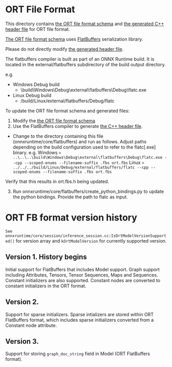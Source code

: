 # ORT File Format
This directory contains [the ORT file format schema](ort.fbs) and [the generated C++ header file](ort.fbs.h) for ORT file format.

[The ORT file format schema](ort.fbs) uses [FlatBuffers](https://github.com/google/flatbuffers) serialization library.

Please do not directly modify [the generated header file](ort.fbs.h).

The flatbuffers compiler is built as part of an ONNX Runtime build. It is located in the external/flatbuffers subdirectory of the build output directory. 

e.g. 
  - Windows Debug build
    - \build\Windows\Debug\external\flatbuffers\Debug\flatc.exe
  - Linux Debug build
    - /build/Linux/external/flatbuffers/Debug/flatc

To update the ORT file format schema and generated files:
1. Modify the [the ORT file format schema](ort.fbs)
2. Use the FlatBuffers compiler to generate [the C++ header file](ort.fbs.h).
  - Change to the directory containing this file (onnxruntime/core/flatbuffers) and run as follows. Adjust paths depending on the build configuration used to refer to the flatc[.exe] binary. 
  e.g. 
    Windows
    `> ..\..\..\build\Windows\Debug\external\flatbuffers\Debug\flatc.exe --cpp --scoped-enums --filename-suffix .fbs ort.fbs`
    Linux
    `> ../../../build/Linux/Debug/external/flatbuffers/flatc --cpp --scoped-enums --filename-suffix .fbs ort.fbs`

  Verify that this results in ort.fbs.h being updated.

3. Run onnxruntime/core/flatbuffers/create_python_bindings.py to update the python bindings. Provide the path to flatc as input. 

# ORT FB format version history
`See onnxruntime/core/session/inference_session.cc:IsOrtModelVersionSupported()` for version array and `kOrtModelVersion` for currently supported version.

## Version 1. History begins
Initial support for FlatBuffers that includes Model support. Graph support including Attributes, Tensors, Tensor Sequences, Maps and Sequences. Constant initializers are also supported. Constant nodes are converted to constant initializers in the ORT format.

## Version 2. 
Support for sparse initializers. Sparse intializers are stored within ORT FlatBuffers format, which includes sparse initializers converted from a Constant node attribute.

## Version 3. 
Support for storing `graph_doc_string` field in Model (ORT FlatBuffers format).